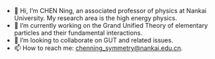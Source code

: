 - 👋 Hi, I’m CHEN Ning, an associated professor of physics at Nankai University. My research area is the high energy physics.
- 🌱 I’m currently working on the Grand Unified Theory of elementary particles and their fundamental interactions.
- 💞️ I’m looking to collaborate on GUT and related issues.
- 📫 How to reach me: chenning_symmetry@nankai.edu.cn.

<!---
ustc0204chenning/ustc0204chenning is a ✨ special ✨ repository because its `README.md` (this file) appears on your GitHub profile.
You can click the Preview link to take a look at your changes.
--->
